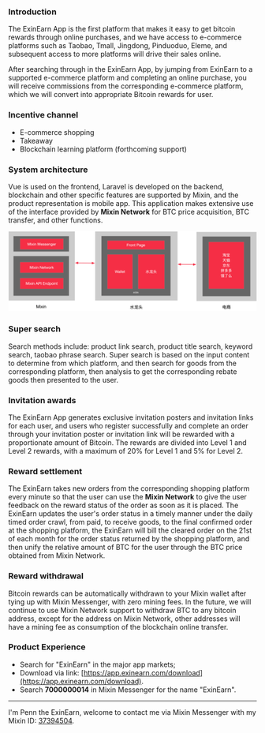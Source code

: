 ### Introduction

The ExinEarn App is the first platform that makes it easy to get bitcoin rewards through online purchases, and we have access to e-commerce platforms such as Taobao, Tmall, Jingdong, Pinduoduo, Eleme, and subsequent access to more platforms will drive their sales online.

After searching through in the ExinEarn App, by jumping from ExinEarn to a supported e-commerce platform and completing an online purchase, you will receive commissions from the corresponding e-commerce platform, which we will convert into appropriate Bitcoin rewards for user.

### Incentive channel

- E-commerce shopping
- Takeaway
- Blockchain learning platform (forthcoming support)

### System architecture

Vue is used on the frontend, Laravel is developed on the backend, blockchain and other specific features are supported by Mixin, and the product representation is mobile app. This application makes extensive use of the interface provided by **Mixin Network** for BTC price acquisition, BTC transfer, and other functions.

![](./exin-earn-structure.png)

### Super search

Search methods include: product link search, product title search, keyword search, taobao phrase search. Super search is based on the input content to determine from which platform, and then search for goods from the corresponding platform, then analysis to get the corresponding rebate goods then presented to the user.

### Invitation awards

The ExinEarn App generates exclusive invitation posters and invitation links for each user, and users who register successfully and complete an order through your invitation poster or invitation link will be rewarded with a proportionate amount of Bitcoin. The rewards are divided into Level 1 and Level 2 rewards, with a maximum of 20% for Level 1 and 5% for Level 2.

### Reward settlement

The ExinEarn takes new orders from the corresponding shopping platform every minute so that the user can use the **Mixin Network** to give the user feedback on the reward status of the order as soon as it is placed. The ExinEarn updates the user's order status in a timely manner under the daily timed order crawl, from paid, to receive goods, to the final confirmed order at the shopping platform, the ExinEarn will bill the cleared order on the 21st of each month for the order status returned by the shopping platform, and then unify the relative amount of BTC for the user through the BTC price obtained from Mixin Network.

### Reward withdrawal

Bitcoin rewards can be automatically withdrawn to your Mixin wallet after tying up with Mixin Messenger, with zero mining fees. In the future, we will continue to use Mixin Network support to withdraw BTC to any bitcoin address, except for the address on Mixin Network, other addresses will have a mining fee as consumption of the blockchain online transfer.

### Product Experience

- Search for "ExinEarn" in the major app markets;
- Download via link: [https://app.exinearn.com/download](https://app.exinearn.com/download).
- Search **7000000014** in Mixin Messenger for the name "ExinEarn".

---

I'm Penn the ExinEarn, welcome to contact me via Mixin Messenger with my Mixin ID: [37394504](https://mixin.one/codes/953dc855-f04b-44ab-8191-1556a247bce9).